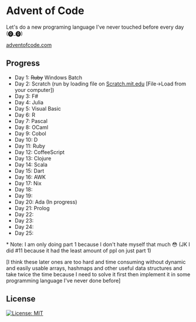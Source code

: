 # Advent of Code

Let's do a new programing language I've never touched before every day (⓿_⓿)

[adventofcode.com](https://adventofcode.com/)

## Progress

* Day 1: ~~Ruby~~ Windows Batch
* Day 2: Scratch (run by loading file on [Scratch.mit.edu](https://scratch.mit.edu/projects/editor/?tutorial=getStarted) [File->Load from your computer])
* Day 3: F#
* Day 4: Julia
* Day 5: Visual Basic
* Day 6: R
* Day 7: Pascal
* Day 8: OCaml
* Day 9: Cobol
* Day 10: D
* Day 11: Ruby
* Day 12: CoffeeScript
* Day 13: Clojure
* Day 14: Scala
* Day 15: Dart
* Day 16: AWK
* Day 17: Nix
* Day 18: 
* Day 19: 
* Day 20: Ada (In progress)
* Day 21: Prolog
* Day 22: 
* Day 23: 
* Day 24: 
* Day 25: 

\* Note: I am only doing part 1 because I don't hate myself that much 😳 (JK I did #11 because it had the least amount of ppl on just part 1)

[I think these later ones are too hard and time consuming without dynamic and easily usable arrays, hashmaps and other useful data structures and take twice the time because I need to solve it first then implement it in some programming language I've never done before]

## License

[![License: MIT](https://img.shields.io/badge/License-MIT-blue.svg)](https://opensource.org/licenses/MIT) 

